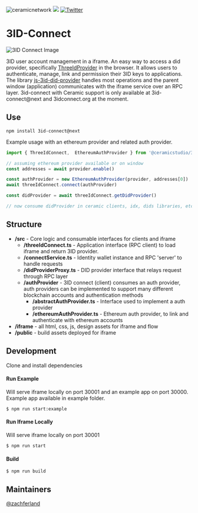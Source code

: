 ![ceramicnetwork](https://circleci.com/gh/ceramicstudio/3id-connect.svg?style=shield)
[![](https://img.shields.io/badge/Chat%20on-Discord-orange.svg?style=flat)](https://discord.gg/6VRZpGP)
[![Twitter](https://img.shields.io/twitter/follow/ceramicnetwork?label=Follow&style=social)](https://twitter.com/ceramicnetwork)

# <a name="intro"></a> 3ID-Connect

![3ID Connect Image](./assets/3id-connect_readme-image.png)

3ID user account management in a iframe. An easy way to access a did provider, specifically [ThreeIdProvider](https://github.com/ceramicstudio/js-3id-did-provider) in the browser. It allows users to authenticate, manage, link and permission their 3ID keys to applications. The library [js-3id-did-provider](https://github.com/ceramicstudio/js-3id-did-provider) handles most operations and the parent window (application) communicates with the iframe service over an RPC layer. 3id-connect with Ceramic support is only available at 3id-connect@next and 3idconnect.org at the moment.

## <a name="use"></a> Use

```
npm install 3id-connect@next
```

Example usage with an ethereum provider and related auth provider.

```js
import { ThreeIdConnect,  EthereumAuthProvider } from '@ceramicstudio/3id-connect'

// assuming ethereum provider available or on window
const addresses = await provider.enable()

const authProvider = new EthereumAuthProvider(provider, addresses[0])
await threeIdConnect.connect(authProvider)

const didProvider = await threeIdConnect.getDidProvider()

// now consume didProvider in ceramic clients, idx, dids libraries, etc
```

## <a name="structure"></a> Structure

- **/src** - Core logic and consumable interfaces for clients and iframe
  - **/threeIdConnect.ts** - Application interface (RPC client) to load iframe and return 3ID provider.
  - **/connectService.ts** - Identity wallet instance and RPC 'server' to handle requests
  - **/didProviderProxy.ts** - DID provider interface that relays request through RPC layer
  - **/authProvider** - 3ID connect (client) consumes an auth provider, auth providers can be implemented to support many different blockchain accounts and authentication methods
    - **/abstractAuthProvider.ts** - Interface used to implement a auth provider
    - **/ethereumAuthProvider.ts** - Ethereum auth provider, to link and authenticate with ethereum accounts
- **/iframe** - all html, css, js, design assets for iframe and flow
- **/public** - build assets deployed for iframe

## <a name="development"></a> Development

Clone and install dependencies

#### Run Example

Will serve iframe locally on port 30001 and an example app on port 30000. Example app available in example folder. 

```
$ npm run start:example
```

#### Run Iframe Locally

Will serve iframe locally on port 30001

```
$ npm run start
```

#### Build

```
$ npm run build
```

## Maintainers
[@zachferland](https://github.com/zachferland)
